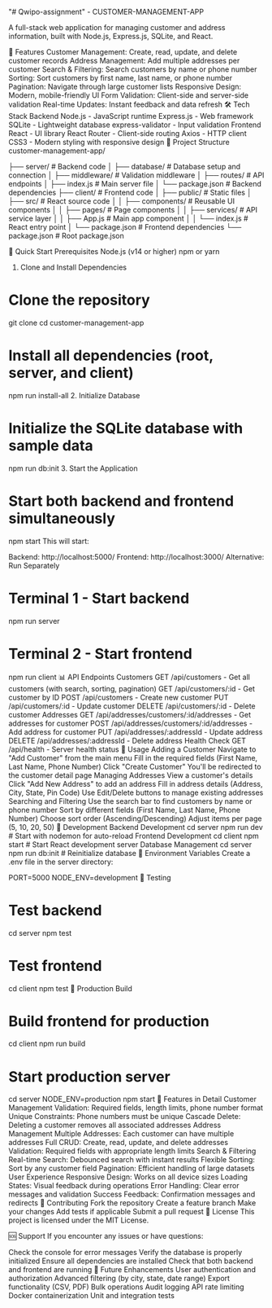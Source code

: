 "# Qwipo-assignment" - CUSTOMER-MANAGEMENT-APP

A full-stack web application for managing customer and address information, built with Node.js, Express.js, SQLite, and React.

🚀 Features
Customer Management: Create, read, update, and delete customer records
Address Management: Add multiple addresses per customer
Search & Filtering: Search customers by name or phone number
Sorting: Sort customers by first name, last name, or phone number
Pagination: Navigate through large customer lists
Responsive Design: Modern, mobile-friendly UI
Form Validation: Client-side and server-side validation
Real-time Updates: Instant feedback and data refresh
🛠️ Tech Stack
Backend
Node.js - JavaScript runtime
Express.js - Web framework
SQLite - Lightweight database
express-validator - Input validation
Frontend
React - UI library
React Router - Client-side routing
Axios - HTTP client
CSS3 - Modern styling with responsive design
📁 Project Structure
customer-management-app/

├── server/                 # Backend code
│   ├── database/          # Database setup and connection
│   ├── middleware/        # Validation middleware
│   ├── routes/            # API endpoints
│   ├── index.js           # Main server file
│   └── package.json       # Backend dependencies
├── client/                # Frontend code
│   ├── public/            # Static files
│   ├── src/               # React source code
│   │   ├── components/    # Reusable UI components
│   │   ├── pages/         # Page components
│   │   ├── services/      # API service layer
│   │   ├── App.js         # Main app component
│   │   └── index.js       # React entry point
│   └── package.json       # Frontend dependencies
└── package.json           # Root package.json

🚀 Quick Start
Prerequisites
Node.js (v14 or higher)
npm or yarn
1. Clone and Install Dependencies
# Clone the repository
git clone <repository-url>
cd customer-management-app

# Install all dependencies (root, server, and client)
npm run install-all
2. Initialize Database
# Initialize the SQLite database with sample data
npm run db:init
3. Start the Application
# Start both backend and frontend simultaneously
npm start
This will start:

Backend: http://localhost:5000/
Frontend: http://localhost:3000/
Alternative: Run Separately
# Terminal 1 - Start backend
npm run server

# Terminal 2 - Start frontend
npm run client
📊 API Endpoints
Customers
GET /api/customers - Get all customers (with search, sorting, pagination)
GET /api/customers/:id - Get customer by ID
POST /api/customers - Create new customer
PUT /api/customers/:id - Update customer
DELETE /api/customers/:id - Delete customer
Addresses
GET /api/addresses/customers/:id/addresses - Get addresses for customer
POST /api/addresses/customers/:id/addresses - Add address for customer
PUT /api/addresses/:addressId - Update address
DELETE /api/addresses/:addressId - Delete address
Health Check
GET /api/health - Server health status
🎯 Usage
Adding a Customer
Navigate to "Add Customer" from the main menu
Fill in the required fields (First Name, Last Name, Phone Number)
Click "Create Customer"
You'll be redirected to the customer detail page
Managing Addresses
View a customer's details
Click "Add New Address" to add an address
Fill in address details (Address, City, State, Pin Code)
Use Edit/Delete buttons to manage existing addresses
Searching and Filtering
Use the search bar to find customers by name or phone number
Sort by different fields (First Name, Last Name, Phone Number)
Choose sort order (Ascending/Descending)
Adjust items per page (5, 10, 20, 50)
🔧 Development
Backend Development
cd server
npm run dev  # Start with nodemon for auto-reload
Frontend Development
cd client
npm start    # Start React development server
Database Management
cd server
npm run db:init  # Reinitialize database
📝 Environment Variables
Create a .env file in the server directory:

PORT=5000
NODE_ENV=development
🧪 Testing
# Test backend
cd server
npm test

# Test frontend
cd client
npm test
🚀 Production Build
# Build frontend for production
cd client
npm run build

# Start production server
cd server
NODE_ENV=production npm start
📱 Features in Detail
Customer Management
Validation: Required fields, length limits, phone number format
Unique Constraints: Phone numbers must be unique
Cascade Delete: Deleting a customer removes all associated addresses
Address Management
Multiple Addresses: Each customer can have multiple addresses
Full CRUD: Create, read, update, and delete addresses
Validation: Required fields with appropriate length limits
Search & Filtering
Real-time Search: Debounced search with instant results
Flexible Sorting: Sort by any customer field
Pagination: Efficient handling of large datasets
User Experience
Responsive Design: Works on all device sizes
Loading States: Visual feedback during operations
Error Handling: Clear error messages and validation
Success Feedback: Confirmation messages and redirects
🤝 Contributing
Fork the repository
Create a feature branch
Make your changes
Add tests if applicable
Submit a pull request
📄 License
This project is licensed under the MIT License.

🆘 Support
If you encounter any issues or have questions:

Check the console for error messages
Verify the database is properly initialized
Ensure all dependencies are installed
Check that both backend and frontend are running
🔮 Future Enhancements
User authentication and authorization
Advanced filtering (by city, state, date range)
Export functionality (CSV, PDF)
Bulk operations
Audit logging
API rate limiting
Docker containerization
Unit and integration tests

